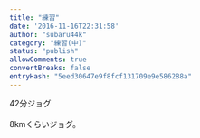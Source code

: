 ```yaml
---
title: "練習"
date: '2016-11-16T22:31:58'
author: "subaru44k"
category: "練習(中)"
status: "publish"
allowComments: true
convertBreaks: false
entryHash: "5eed30647e9f8fcf131709e9e586288a"
---
```

42分ジョグ<br>
<br>
8kmくらいジョグ。
